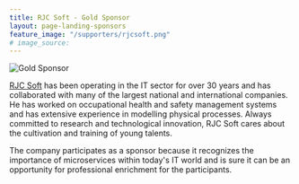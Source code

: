 ```yaml
---
title: RJC Soft - Gold Sponsor
layout: page-landing-sponsors
feature_image: "/supporters/rjcsoft.png"
# image_source:
---
```


![Gold Sponsor](../assets/images/supporters/gold.png)

[RJC Soft](https://www.rjcsoft.it/) has been operating in the IT sector for over 30 years and has collaborated with many of the largest national and international companies. He has worked on occupational health and safety management systems and has extensive experience in modelling physical processes. Always committed to research and technological innovation, RJC Soft cares about the cultivation and training of young talents.
 
The company participates as a sponsor because it recognizes the importance of microservices within today's IT world and is sure it can be an opportunity for professional enrichment for the participants.
